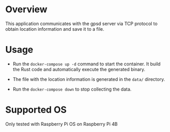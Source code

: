 # Overview

This application communicates with the gpsd server via TCP protocol to obtain location information and save it to a file.

# Usage

- Run the `docker-compose up -d` command to start the container. It build the Rust code and automatically execute the generated binary.

- The file with the location information is generated in the `data/` directory.

- Run the `docker-compose down` to stop collecting the data.

# Supported OS

Only tested with Raspberry Pi OS on Raspberry Pi 4B

